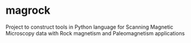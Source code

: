 # magrock
Project to construct tools in Python language for Scanning Magnetic Microscopy data with Rock magnetism and Paleomagnetism applications
